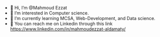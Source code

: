 - 👋 Hi, I’m @Mahmoud Ezzat
- 👀 I’m interested in Computer science.
- 🌱 I’m currently learning MCSA, Web-Development, and Data science. 
- 🌱 You can reach me on Linkedin through this link https://www.linkedin.com/in/mahmoudezzat-aldamaty/

<!---
AbuEzzat/AbuEzzat is a ✨ special ✨ repository because its `README.md` (this file) appears on your GitHub profile.
You can click the Preview link to take a look at your changes.
--->
